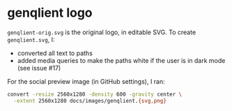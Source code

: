 # genqlient logo

`genqlient-orig.svg` is the original logo, in editable SVG.  To create `genqlient.svg`, I:
- converted all text to paths
- added media queries to make the paths white if the user is in dark mode (see issue #17)

For the social preview image (in GitHub settings), I ran:
```sh
convert -resize 2560x1280 -density 600 -gravity center \
  -extent 2560x1280 docs/images/genqlient.{svg,png}
```
